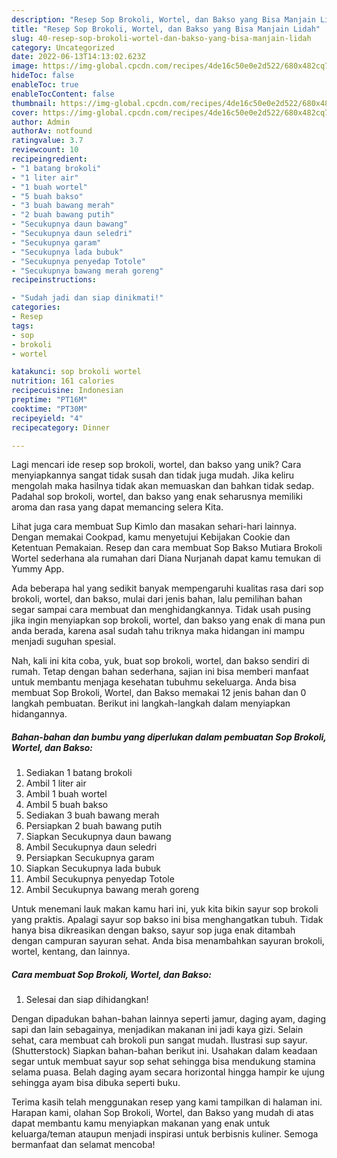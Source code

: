 ```yaml
---
description: "Resep Sop Brokoli, Wortel, dan Bakso yang Bisa Manjain Lidah"
title: "Resep Sop Brokoli, Wortel, dan Bakso yang Bisa Manjain Lidah"
slug: 40-resep-sop-brokoli-wortel-dan-bakso-yang-bisa-manjain-lidah
category: Uncategorized
date: 2022-06-13T14:13:02.623Z
image: https://img-global.cpcdn.com/recipes/4de16c50e0e2d522/680x482cq70/sop-brokoli-wortel-dan-bakso-foto-resep-utama.jpg
hideToc: false
enableToc: true
enableTocContent: false
thumbnail: https://img-global.cpcdn.com/recipes/4de16c50e0e2d522/680x482cq70/sop-brokoli-wortel-dan-bakso-foto-resep-utama.jpg
cover: https://img-global.cpcdn.com/recipes/4de16c50e0e2d522/680x482cq70/sop-brokoli-wortel-dan-bakso-foto-resep-utama.jpg
author: Admin
authorAv: notfound
ratingvalue: 3.7
reviewcount: 10
recipeingredient:
- "1 batang brokoli"
- "1 liter air"
- "1 buah wortel"
- "5 buah bakso"
- "3 buah bawang merah"
- "2 buah bawang putih"
- "Secukupnya daun bawang"
- "Secukupnya daun seledri"
- "Secukupnya garam"
- "Secukupnya lada bubuk"
- "Secukupnya penyedap Totole"
- "Secukupnya bawang merah goreng"
recipeinstructions:

- "Sudah jadi dan siap dinikmati!"
categories:
- Resep
tags:
- sop
- brokoli
- wortel

katakunci: sop brokoli wortel 
nutrition: 161 calories
recipecuisine: Indonesian
preptime: "PT16M"
cooktime: "PT30M"
recipeyield: "4"
recipecategory: Dinner

---
```





Lagi mencari ide resep sop brokoli, wortel, dan bakso yang unik? Cara menyiapkannya sangat tidak susah dan tidak juga mudah. Jika keliru mengolah maka hasilnya tidak akan memuaskan dan bahkan tidak sedap. Padahal sop brokoli, wortel, dan bakso yang enak seharusnya memiliki aroma dan rasa yang dapat memancing selera Kita.





Lihat juga cara membuat Sup Kimlo dan masakan sehari-hari lainnya. Dengan memakai Cookpad, kamu menyetujui Kebijakan Cookie dan Ketentuan Pemakaian. Resep dan cara membuat Sop Bakso Mutiara Brokoli Wortel sederhana ala rumahan dari Diana Nurjanah dapat kamu temukan di Yummy App.

Ada beberapa hal yang sedikit banyak mempengaruhi kualitas rasa dari sop brokoli, wortel, dan bakso, mulai dari jenis bahan, lalu pemilihan bahan segar sampai cara membuat dan menghidangkannya. Tidak usah pusing jika ingin menyiapkan sop brokoli, wortel, dan bakso yang enak di mana pun anda berada, karena asal sudah tahu triknya maka hidangan ini mampu menjadi suguhan spesial.






Nah, kali ini kita coba, yuk, buat sop brokoli, wortel, dan bakso sendiri di rumah. Tetap dengan bahan sederhana, sajian ini bisa memberi manfaat untuk membantu menjaga kesehatan tubuhmu sekeluarga. Anda bisa membuat Sop Brokoli, Wortel, dan Bakso memakai 12 jenis bahan dan 0 langkah pembuatan. Berikut ini langkah-langkah dalam menyiapkan hidangannya.

<!--inarticleads1-->

##### Bahan-bahan dan bumbu yang diperlukan dalam pembuatan Sop Brokoli, Wortel, dan Bakso:

1. Sediakan 1 batang brokoli
1. Ambil 1 liter air
1. Ambil 1 buah wortel
1. Ambil 5 buah bakso
1. Sediakan 3 buah bawang merah
1. Persiapkan 2 buah bawang putih
1. Siapkan Secukupnya daun bawang
1. Ambil Secukupnya daun seledri
1. Persiapkan Secukupnya garam
1. Siapkan Secukupnya lada bubuk
1. Ambil Secukupnya penyedap Totole
1. Ambil Secukupnya bawang merah goreng


Untuk menemani lauk makan kamu hari ini, yuk kita bikin sayur sop brokoli yang praktis. Apalagi sayur sop bakso ini bisa menghangatkan tubuh. Tidak hanya bisa dikreasikan dengan bakso, sayur sop juga enak ditambah dengan campuran sayuran sehat. Anda bisa menambahkan sayuran brokoli, wortel, kentang, dan lainnya. 

<!--inarticleads2-->

##### Cara membuat Sop Brokoli, Wortel, dan Bakso:


1. Selesai dan siap dihidangkan!

Dengan dipadukan bahan-bahan lainnya seperti jamur, daging ayam, daging sapi dan lain sebagainya, menjadikan makanan ini jadi kaya gizi. Selain sehat, cara membuat cah brokoli pun sangat mudah. Ilustrasi sup sayur. (Shutterstock) Siapkan bahan-bahan berikut ini. Usahakan dalam keadaan segar untuk membuat sayur sop sehat sehingga bisa mendukung stamina selama puasa. Belah daging ayam secara horizontal hingga hampir ke ujung sehingga ayam bisa dibuka seperti buku. 

Terima kasih telah menggunakan resep yang kami tampilkan di halaman ini. Harapan kami, olahan Sop Brokoli, Wortel, dan Bakso yang mudah di atas dapat membantu kamu menyiapkan makanan yang enak untuk keluarga/teman ataupun menjadi inspirasi untuk berbisnis kuliner. Semoga bermanfaat dan selamat mencoba!
